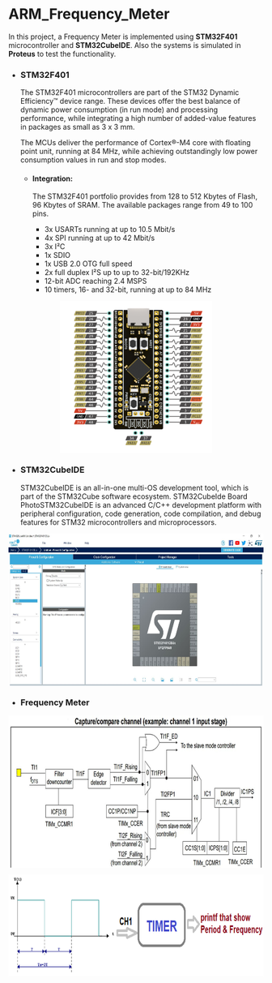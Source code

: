 # ARM_Frequency_Meter
In this project, a Frequency Meter is implemented using **STM32F401** microcontroller and **STM32CubeIDE**. Also the systems is simulated in **Proteus** to test the functionality.

* ### STM32F401
  The STM32F401 microcontrollers are part of the STM32 Dynamic Efficiency™ device range. These devices offer the best balance of dynamic power consumption (in run mode) and processing performance, while integrating a high number of added-value features in packages as small as 3 x 3 mm.

  The MCUs deliver the performance of Cortex®-M4 core with floating point unit, running at 84 MHz, while achieving outstandingly low power consumption values in run and stop modes.
  * #### Integration: 
    The STM32F401 portfolio provides from 128 to 512 Kbytes of Flash, 96 Kbytes of SRAM. The available packages range from 49 to 100 pins.

    * 3x USARTs running at up to 10.5 Mbit/s
    * 4x SPI running at up to 42 Mbit/s
    * 3x I²C
    * 1x SDIO
    * 1x USB 2.0 OTG full speed
    * 2x full duplex I²S up to up to 32-bit/192KHz
    * 12-bit ADC reaching 2.4 MSPS
    * 10 timers, 16- and 32-bit, running at up to 84 MHz

<p align="center">
<img src="/Images/STM32F401.png" width="300" height="300" align="center">
 </p>
  
* ### STM32CubeIDE
  STM32CubeIDE is an all-in-one multi-OS development tool, which is part of the STM32Cube software ecosystem. STM32CubeIde Board PhotoSTM32CubeIDE is an advanced C/C++ development platform with peripheral configuration, code generation, code compilation, and debug features for STM32 microcontrollers and microprocessors.
<p align="center">
<img src="/Images/STM32CubeIDE.JPG" width="700" height="300" align="center">
 </p>
 
 * ### Frequency Meter
<p align="center">
<img src="/Images/STM32-Input-Capture-Example-HAL-Frequency-Counter-Measurement.jpg" width="600" height="300" align="center">
 </p>
 <p align="center">
<img src="/Images/Measure_Period_and_Frequency.png" width="600" height="200" align="center">
 </p>

